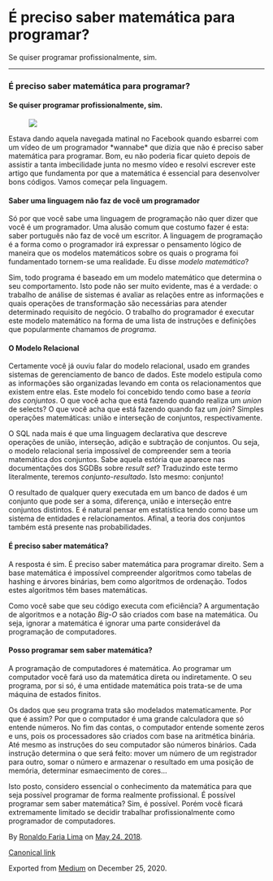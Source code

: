 É preciso saber matemática para programar?
==========================================

Se quiser programar profissionalmente, sim.

------------------------------------------------------------------------

### É preciso saber matemática para programar?

#### Se quiser programar profissionalmente, sim.

<figure>
<img src="https://cdn-images-1.medium.com/max/800/1*jfiSbl46r3LhDw2WqeKAwA.jpeg" class="graf-image" />
</figure>Estava dando aquela navegada matinal no Facebook quando
esbarrei com um vídeo de um programador *wannabe* que dizia que não é
preciso saber matemática para programar. Bom, eu não poderia ficar
quieto depois de assistir a tanta imbecilidade junta no mesmo vídeo e
resolvi escrever este artigo que fundamenta por que a matemática é
essencial para desenvolver bons códigos. Vamos começar pela linguagem.

#### Saber uma linguagem não faz de você um programador

Só por que você sabe uma linguagem de programação não quer dizer que
você é um programador. Uma alusão comum que costumo fazer é esta: saber
português não faz de você um escritor. A linguagem de programação é a
forma como o programador irá expressar o pensamento lógico de maneira
que os modelos matemáticos sobre os quais o programa foi fundamentado
tornem-se uma realidade. Eu disse *modelo matemático*?

Sim, todo programa é baseado em um modelo matemático que determina o seu
comportamento. Isto pode não ser muito evidente, mas é a verdade: o
trabalho de análise de sistemas é avaliar as relações entre as
informações e quais operações de transformação são necessárias para
atender determinado requisito de negócio. O trabalho do programador é
executar este modelo matemático na forma de uma lista de instruções e
definições que popularmente chamamos de *programa*.

#### O Modelo Relacional

Certamente você já ouviu falar do modelo relacional, usado em grandes
sistemas de gerenciamento de banco de dados. Este modelo estipula como
as informações são organizadas levando em conta os relacionamentos que
existem entre elas. Este modelo foi concebido tendo como base a *teoria
dos conjuntos*. O que você acha que está fazendo quando realiza um
*union* de selects? O que você acha que está fazendo quando faz um
*join*? Simples operações matemáticas: união e interseção de conjuntos,
respectivamente.

O SQL nada mais é que uma linguagem declarativa que descreve operações
de união, interseção, adição e subtração de conjuntos. Ou seja, o modelo
relacional seria impossível de compreender sem a teoria matemática dos
conjuntos. Sabe aquela estória que aparece nas documentações dos SGDBs
sobre *result set*? Traduzindo este termo literalmente, teremos
*conjunto-resultado*. Isto mesmo: conjunto!

O resultado de qualquer query executada em um banco de dados é um
conjunto que pode ser a soma, diferença, união e interseção entre
conjuntos distintos. E é natural pensar em estatística tendo como base
um sistema de entidades e relacionamentos. Afinal, a teoria dos
conjuntos também está presente nas probabilidades.

#### É preciso saber matemática?

A resposta é sim. É preciso saber matemática para programar direito. Sem
a base matemática é impossível compreender algoritmos como tabelas de
hashing e árvores binárias, bem como algoritmos de ordenação. Todos
estes algoritmos têm bases matemáticas.

Como você sabe que seu código executa com eficiência? A argumentação de
algoritmos e a notação *Big-O* são criados com base na matemática. Ou
seja, ignorar a matemática é ignorar uma parte considerável da
programação de computadores.

#### Posso programar sem saber matemática?

A programação de computadores é matemática. Ao programar um computador
você fará uso da matemática direta ou indiretamente. O seu programa, por
si só, é uma entidade matemática pois trata-se de uma máquina de estados
finitos.

Os dados que seu programa trata são modelados matematicamente. Por que é
assim? Por que o computador é uma grande calculadora que só entende
números. No fim das contas, o computador entende somente zeros e uns,
pois os processadores são criados com base na aritmética binária. Até
mesmo as instruções do seu computador são números binários. Cada
instrução determina o que será feito: mover um número de um registrador
para outro, somar o número e armazenar o resultado em uma posição de
memória, determinar esmaecimento de cores…

Isto posto, considero essencial o conhecimento da matemática para que
seja possível programar de forma realmente profissional. É possível
programar sem saber matemática? Sim, é possível. Porém você ficará
extremamente limitado se decidir trabalhar profissionalmente como
programador de computadores.

By
<a href="https://medium.com/@ronaldolima" class="p-author h-card">Ronaldo Faria Lima</a>
on [May 24, 2018](https://medium.com/p/7f5f4a6ee31b).

<a href="https://medium.com/@ronaldolima/%C3%A9-preciso-saber-matem%C3%A1tica-para-programar-7f5f4a6ee31b" class="p-canonical">Canonical link</a>

Exported from [Medium](https://medium.com) on December 25, 2020.
